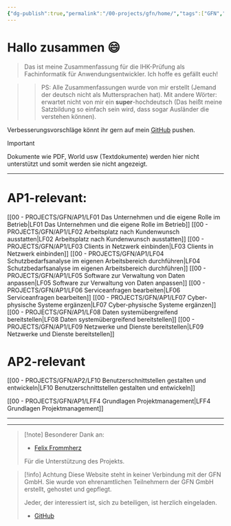 ```yaml
---
{"dg-publish":true,"permalink":"/00-projects/gfn/home/","tags":["GFN","gardenEntry","gardenEntry","gardenEntry"],"noteIcon":"","updated":"2024-08-26T09:03:02.000+02:00"}
---
```


# Hallo zusammen 😄 

>Das ist meine Zusammenfassung für die IHK-Prüfung als Fachinformatik für Anwendungsentwickler.
>Ich hoffe es gefällt euch!

>>PS: Alle Zusammenfassungen wurde von mir erstellt (Jemand der deutsch nicht als Muttersprachen hat). Mit andere Wörter: erwartet nicht von mir ein **super**-hochdeutsch (Das heißt meine Satzbildung so einfach sein wird, dass sogar Ausländer die verstehen können).

Verbesserungsvorschläge könnt ihr gern auf mein [GitHub](https://github.com/U-L-M-S/digital-garden) pushen.

>[!important] 
>Dokumente wie PDF, World usw (Textdokumente) 
>werden hier nicht unterstützt und somit werden sie nicht angezeigt.


---
# AP1-relevant:
[[00 - PROJECTS/GFN/AP1/LF01 Das Unternehmen und die eigene Rolle im Betrieb\|LF01 Das Unternehmen und die eigene Rolle im Betrieb]]
[[00 - PROJECTS/GFN/AP1/LF02 Arbeitsplatz nach Kundenwunsch ausstatten\|LF02 Arbeitsplatz nach Kundenwunsch ausstatten]] 
[[00 - PROJECTS/GFN/AP1/LF03 Clients in Netzwerk einbinden\|LF03 Clients in Netzwerk einbinden]] 
[[00 - PROJECTS/GFN/AP1/LF04 Schutzbedarfsanalyse im eigenen Arbeitsbereich durchführen\|LF04 Schutzbedarfsanalyse im eigenen Arbeitsbereich durchführen]] 
[[00 - PROJECTS/GFN/AP1/LF05 Software zur Verwaltung von Daten anpassen\|LF05 Software zur Verwaltung von Daten anpassen]] 
[[00 - PROJECTS/GFN/AP1/LF06 Serviceanfragen bearbeiten\|LF06 Serviceanfragen bearbeiten]]
[[00 - PROJECTS/GFN/AP1/LF07 Cyber-physische Systeme ergänzen\|LF07 Cyber-physische Systeme ergänzen]]
[[00 - PROJECTS/GFN/AP1/LF08 Daten systemübergreifend bereitstellen\|LF08 Daten systemübergreifend bereitstellen]]
[[00 - PROJECTS/GFN/AP1/LF09 Netzwerke und Dienste bereitstellen\|LF09 Netzwerke und Dienste bereitstellen]]

# AP2-relevant
[[00 - PROJECTS/GFN/AP2/LF10 Benutzerschnittstellen gestalten und entwickeln\|LF10 Benutzerschnittstellen gestalten und entwickeln]]



[[00 - PROJECTS/GFN/AP1/LFF4 Grundlagen Projektmanagement\|LFF4 Grundlagen Projektmanagement]]
___
___

>[!note] Besonderer Dank an:
>- [Felix Frommherz](https://github.com/Felix-From)
>  
>  
>Für die Unterstützung des Projekts.


>[!info] Achtung
Diese Website steht in keiner Verbindung mit der GFN GmbH. 
Sie wurde von ehrenamtlichen Teilnehmern der GFN GmbH erstellt, gehostet und gepflegt.
>
>Jeder, der interessiert ist, sich zu beteiligen, ist herzlich eingeladen.
>- [GitHub](https://github.com/U-L-M-S/digital-garden)